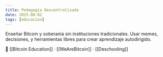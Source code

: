 ```yaml
---
title: Pedagogía Descentralizada
date: 2025-08-02
tags: [educacion]
---
```


Enseñar Bitcoin y soberanía sin instituciones tradicionales. Usar memes, decisiones, y herramientas libres para crear aprendizaje autodirigido.

📎 [[Bitcoin Education]] · [[WeAreBitcoin]] · [[Deschooling]]
